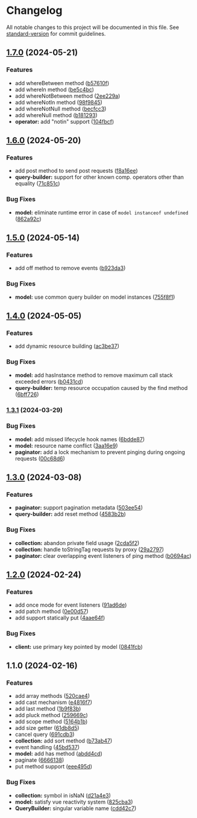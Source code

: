 # Changelog

All notable changes to this project will be documented in this file. See [standard-version](https://github.com/conventional-changelog/standard-version) for commit guidelines.

## [1.7.0](https://github.com/ismailceylan/restorm/compare/v1.6.0...v1.7.0) (2024-05-21)


### Features

* add whereBetween method ([b57610f](https://github.com/ismailceylan/restorm/commit/b57610fbbdf58407cc064800e3269d504dcf1858))
* add whereIn method ([be5c4bc](https://github.com/ismailceylan/restorm/commit/be5c4bc6e5ff848981f72b5fa7d63541c835f8e9))
* add whereNotBetween method ([2ee229a](https://github.com/ismailceylan/restorm/commit/2ee229a0447df3a27b2211d35d468f6b2427a4a4))
* add whereNotIn method ([98f9845](https://github.com/ismailceylan/restorm/commit/98f9845aa7b7e8df9bc46da39dd5236cc397fca2))
* add whereNotNull method ([becfcc3](https://github.com/ismailceylan/restorm/commit/becfcc31f349b22a79965981b29c49f1badda09a))
* add whereNull method ([b181293](https://github.com/ismailceylan/restorm/commit/b18129388cfbe2a92d133a474e6a08ac86aae96d))
* **operator:** add "notin" support ([104fbcf](https://github.com/ismailceylan/restorm/commit/104fbcfc799e5a30728e70d4cc169b0daaeb3112))

## [1.6.0](https://github.com/ismailceylan/restorm/compare/v1.5.0...v1.6.0) (2024-05-20)


### Features

* add post method to send post requests ([f8a16ee](https://github.com/ismailceylan/restorm/commit/f8a16ee9353a1094602df0501d13b13ac7e3f5e5))
* **query-builder:** support for other known comp. operators other than equality ([71c851c](https://github.com/ismailceylan/restorm/commit/71c851c7e19218c16056462991517f8d54cb6a78))


### Bug Fixes

* **model:** eliminate runtime error in case of `model instanceof undefined` ([862a92c](https://github.com/ismailceylan/restorm/commit/862a92c342a18051d9cd232ab83abd4f8e6e2052))

## [1.5.0](https://github.com/ismailceylan/restorm/compare/v1.4.0...v1.5.0) (2024-05-14)


### Features

* add off method to remove events ([b923da3](https://github.com/ismailceylan/restorm/commit/b923da333cc4de364fddde520a69b0415de099e6))


### Bug Fixes

* **model:** use common query builder on model instances ([755f8f1](https://github.com/ismailceylan/restorm/commit/755f8f1b8eea5df1c3ac05bf8231164fba4338c7))

## [1.4.0](https://github.com/ismailceylan/restorm/compare/v1.3.1...v1.4.0) (2024-05-05)


### Features

* add dynamic resource building ([ac3be37](https://github.com/ismailceylan/restorm/commit/ac3be3760d416aaff5e8d87a293eeef7c915613c))


### Bug Fixes

* **model:** add hasInstance method to remove maximum call stack exceeded errors ([b0431cd](https://github.com/ismailceylan/restorm/commit/b0431cde61c525097832e23f522d4f98a73b8895))
* **query-builder:** temp resource occupation caused by the find method ([6bff726](https://github.com/ismailceylan/restorm/commit/6bff72663a0e176fd5e14958aa77ea9b2785c497))

### [1.3.1](https://github.com/ismailceylan/restorm/compare/v1.3.0...v1.3.1) (2024-03-29)


### Bug Fixes

* **model:** add missed lifecycle hook names ([6bdde87](https://github.com/ismailceylan/restorm/commit/6bdde87f17a14ebb7217d8aac5c2379dae8065e3))
* **model:** resource name conflict ([3aa16e9](https://github.com/ismailceylan/restorm/commit/3aa16e968c1e5c4f1b002930680c1ee6e69d8e7d))
* **paginator:** add a lock mechanism to prevent pinging during ongoing requests ([00c68d6](https://github.com/ismailceylan/restorm/commit/00c68d659a66c37cd55ceac4d424fbe34c06dc88))

## [1.3.0](https://github.com/ismailceylan/restorm/compare/v1.2.0...v1.3.0) (2024-03-08)


### Features

* **paginator:** support pagination metadata ([503ee54](https://github.com/ismailceylan/restorm/commit/503ee54dbb835f372b829c1f422ecd6681fa79ba))
* **query-builder:** add reset method ([4583b2b](https://github.com/ismailceylan/restorm/commit/4583b2b1bcc85c7f536b436739b320d954609958))


### Bug Fixes

* **collection:** abandon private field usage ([2cda5f2](https://github.com/ismailceylan/restorm/commit/2cda5f25bab04a05ff5e6e8d4fe7595494ded80f))
* **collection:** handle toStringTag requests by  proxy ([29a2797](https://github.com/ismailceylan/restorm/commit/29a2797ada210dbfce695554b08a9899ab62a5ac))
* **paginator:** clear overlapping event listeners of ping method ([b0694ac](https://github.com/ismailceylan/restorm/commit/b0694aca08865f5cb0660b15e736f848a23688c4))

## [1.2.0](https://github.com/ismailceylan/restorm/compare/v1.1.0...v1.2.0) (2024-02-24)


### Features

* add once mode for event listeners ([91ad6de](https://github.com/ismailceylan/restorm/commit/91ad6de531ad9fa673c1d5057f92080c05ac283c))
* add patch method ([0e00d57](https://github.com/ismailceylan/restorm/commit/0e00d57f9f6a2acd209661991e49935dd199a603))
* add support statically put ([4aae64f](https://github.com/ismailceylan/restorm/commit/4aae64ff5a6baeda22a6006adac35e7c7e2da6a6))


### Bug Fixes

* **client:** use primary key pointed by model ([0841fcb](https://github.com/ismailceylan/restorm/commit/0841fcbad41ac8669b670caba60ab380cd437fcd))

## 1.1.0 (2024-02-16)


### Features

* add array methods ([520cae4](https://github.com/ismailceylan/restorm/commit/520cae4721c9d336182208b1d969923867b68526))
* add cast mechanism ([e4816f7](https://github.com/ismailceylan/restorm/commit/e4816f7afc444be37d390583cabe34aef065d67e))
* add last method ([1b9f83b](https://github.com/ismailceylan/restorm/commit/1b9f83b4b99b8f0dae4f5f44212ed38294ccd9bb))
* add pluck method ([259669c](https://github.com/ismailceylan/restorm/commit/259669c1b8bab20e8c3af48fb5aa43bca7e91678))
* add scope method ([5164b1b](https://github.com/ismailceylan/restorm/commit/5164b1b3d0103d78fbc6009d5ef5b0926c083680))
* add size getter ([61db8d5](https://github.com/ismailceylan/restorm/commit/61db8d5da73161157bb5dff8bf65ee70ed6f6543))
* cancel query ([691cdb3](https://github.com/ismailceylan/restorm/commit/691cdb31115ef077008a7688ae631ecfea49894f))
* **collection:** add sort method ([b73ab47](https://github.com/ismailceylan/restorm/commit/b73ab47f6e2f8e7d92eefd25d85f31f3be1b589c))
* event handling ([45bd537](https://github.com/ismailceylan/restorm/commit/45bd5373ea8c183863b5c2beb1549a302a4669c2))
* **model:** add has method ([abdd4cd](https://github.com/ismailceylan/restorm/commit/abdd4cdc7d2a55aeb7bc1bd8f8dbe860a74e8664))
* paginate ([6666138](https://github.com/ismailceylan/restorm/commit/6666138903a9de42fc0c07069398861243555460))
* put method support ([eee495d](https://github.com/ismailceylan/restorm/commit/eee495d56954af97d112fdc7ec220517c3585018))


### Bug Fixes

* **collection:** symbol in isNaN ([d21a4e3](https://github.com/ismailceylan/restorm/commit/d21a4e3ac98b549f5f4174978b40890260b79433))
* **model:** satisfy vue reactivity system ([825cba3](https://github.com/ismailceylan/restorm/commit/825cba3240394d9614954639b3e1aa47cf6c6e1b))
* **QueryBuilder:** singular variable name ([cdd42c7](https://github.com/ismailceylan/restorm/commit/cdd42c74e473f063141411862aeabf06224e4662))
